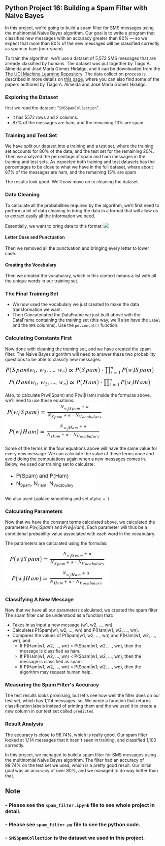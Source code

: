 ## Python Project 16: Building a Spam Filter with Naive Bayes
In this project, we're going to build a spam filter for SMS messages using the multinomial Naive Bayes algorithm. Our goal is to write a program that classifies new messages with an accuracy greater than 80% — so we expect that more than 80% of the new messages will be classified correctly as spam or ham (non-spam).

To train the algorithm, we'll use a dataset of 5,572 SMS messages that are already classified by humans. The dataset was put together by Tiago A. Almeida and José María Gómez Hidalgo, and it can be downloaded from the [The UCI Machine Learning Repository](https://archive.ics.uci.edu/ml/datasets/sms+spam+collection). The data collection process is described in more details on [this page](http://www.dt.fee.unicamp.br/~tiago/smsspamcollection/#composition), where you can also find some of the papers authored by Tiago A. Almeida and José María Gómez Hidalgo.

### Exploring the Dataset
first we read the dataset: "`SMSSpamCollection`". 
- it has 5572 rows and 2 columns. 
- 87% of the messages are ham, and the remaining 13% are spam.

### Training and Test Set
We have split our dataset into a training and a test set, where the training set accounts for 80% of the data, and the test set for the remaining 20%. Then we analyzed the percentage of spam and ham messages in the training and test sets. As expected both training and test datasets has the percentages to be close to what we have in the full dataset, where about 87% of the messages are ham, and the remaining 13% are spam

The results look good! We'll now move on to cleaning the dataset.

### Data Cleaning
To calculate all the probabilities required by the algorithm, we'll first need to perform a bit of data cleaning to bring the data in a format that will allow us to extract easily all the information we need.

Essentially, we want to bring data to this format:
<img src="https://camo.githubusercontent.com/27a4a0a699bd8f0713d73347abe2929c267a03d5/68747470733a2f2f64712d636f6e74656e742e73332e616d617a6f6e6177732e636f6d2f3433332f637067705f646174617365745f332e706e67" >

#### Letter Case and Punctuation
Then we removed all the punctuation and bringing every letter to lower case. 
#### Creating the Vocabulary
Then we created the vocabulary, which in this context means a list with all the unique words in our training set.

### The Final Training Set
- We now used the vocabulary we just created to make the data transformation we want.
- Then Concatenated the DataFrame we just built above with the DataFrame containing the training set (this way, we'll also have the `Label` and the `SMS` columns). Use the `pd.concat()` function.

### Calculating Constants First
Now done with cleaning the training set, and we have created the spam filter. The Naive Bayes algorithm will need to answer these two probability questions to be able to classify new messages:

<img src="img1.PNG">
                                            
Also, to calculate P(wi|Spam) and P(wi|Ham) inside the formulas above, we'll need to use these equations:
<img src="img2.PNG">

Some of the terms in the four equations above will have the same value for every new message. We can calculate the value of these terms once and avoid doing the computations again when a new messages comes in. Below, we used our training set to calculate:

<img src="img3.PNG">

We also used Laplace smoothing and set `alpha = 1`.

### Calculating Parameters
Now that we have the constant terms calculated above, we calculated the parameters $P(w_i|Spam)$ and $P(w_i|Ham)$. Each parameter will thus be a conditional probability value associated with each word in the vocabulary.

The parameters are calculated using the formulas:

<img src="img4.PNG">

### Classifying A New Message
Now that we have all our parameters calculated, we created the spam filter. The spam filter can be understood as a function that:

- Takes in as input a new message (w1, w2, ..., wn).
- Calculates P(Spam|w1, w2, ..., wn) and P(Ham|w1, w2, ..., wn).
- Compares the values of P(Spam|w1, w2, ..., wn) and P(Ham|w1, w2, ..., wn), and:
    - If P(Ham|w1, w2, ..., wn) > P(Spam|w1, w2, ..., wn), then the message is classified as ham.
    - If P(Ham|w1, w2, ..., wn) < P(Spam|w1, w2, ..., wn), then the message is classified as spam.
    - If P(Ham|w1, w2, ..., wn) = P(Spam|w1, w2, ..., wn), then the algorithm may request human help.

### Measuring the Spam Filter's Accuracy
The test results looks promising, but let's see how well the filter does on our test set, which has 1,114 messages.
so, We wrote a function that returns classification labels instead of printing them and the we used it to create a new column in our test set called `predicted`.

### Result Analysis
The accuracy is close to 98.74%, which is really good. Our spam filter looked at 1,114 messages that it hasn't seen in training, and classified 1,100 correctly.

In this project, we managed to build a spam filter for SMS messages using the multinomial Naive Bayes algorithm. The filter had an accuracy of 98.74% on the test set we used, which is a pretty good result. Our initial goal was an accuracy of over 80%, and we managed to do way better than that.

## Note
### - Please see the `spam_filter.ipynb` file to see whole project in detail.
### - Please see `spam_filter.py` file to see the python code.
### - `SMSSpamCollection` is the dataset we used in this project.
